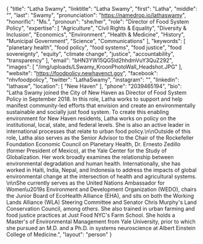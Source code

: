 {
  "title": "Latha Swamy",
  "linktitle": "Latha Swamy",
  "first": "Latha",
  "middle": "",
  "last": "Swamy",
  "pronunciation": "https://namedrop.io/lathaswamy",
  "honorific": "Ms.",
  "pronoun": "she/her",
  "role": "Director of Food System Policy",
  "expertise": [
    "Agriculture",
    "Civil Rights & Equality",
    "Diversity & Inclusion",
    "Economics",
    "Environment",
    "Health & Medicine",
    "History",
    "Municipal Government",
    "Science",
    "Communications"
  ],
  "keywords": [
    "planetary health",
    "food policy",
    "food systems",
    "food justice",
    "food sovereignty",
    "equity",
    "climate change",
    "justice",
    "accountability",
    "transparency"
  ],
  "email": "bHN3YW15QG5ld2hhdmVuY3QuZ292",
  "images": [
    "/img/uploads/LSwamy_KroonPhotoWall_Headshot.JPG"
  ],
  "website": "https://foodpolicy.newhavenct.gov",
  "facebook": "nhvfoodpolicy",
  "twitter": "LathaSwamy",
  "instagram": "",
  "linkedin": "lathasw",
  "location": [
    "New Haven"
  ],
  "phone": "2039465194",
  "bio": "Latha Swamy joined the City of New Haven as Director of Food System Policy in September 2018. In this role, Latha works to support and help manifest community-led efforts that envision and create an environmentally sustainable and socially just food system. To create this enabling environment for New Haven residents, Latha works on policy on the institutional, local, state, and federal levels. She is also an active leader in international processes that relate to urban food policy.\n\nOutside of this role, Latha also serves as the Senior Advisor to the Chair of the Rockefeller Foundation Economic Council on Planetary Health, Dr. Ernesto Zedillo (former President of Mexico), at the Yale Center for the Study of Globalization. Her work broadly examines the relationship between environmental degradation and human health. Internationally, she has worked in Haiti, India, Nepal, and Indonesia to address the impacts of global environmental change at the intersection of health and agricultural systems. \n\nShe currently serves as the United Nations Ambassador for Women\u2019s Environment and Development Organization (WEDO), chairs the Junior Board of EcoHealth Alliance (EHA), and sits on both the Working Lands Alliance (WLA) Steering Committee and Senator Chris Murphy's Land Conservation Council, among others. She also trained in urban farming and food justice practices at Just Food NYC's Farm School. She holds a Master's of Environmental Management from Yale University, prior to which she pursued an M.D. and a Ph.D. in systems neuroscience at Albert Einstein College of Medicine.",
  "layout": "person"
}
